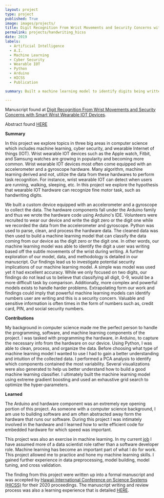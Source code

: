 ```yaml
---
layout: project
type: project
published: True
image: images/projects/
title: Digit Recognition From Wrist Movements and Security Concerns with Smart Wrist Wearable IOT Devices
permalink: projects/handwriting_hicss
date: 2019
labels:
  - Artificial Intelligence
  - A.I.
  - Machine Learning
  - Cyber Security
  - Wearable IOT
  - Python
  - Arduino
  - HICSS
  - Publication

summary: Built a machine learning model to identify digits being written users who are wearing smart wrist devices.

---
```

Manuscript found at [Digit Recognition From Wrist Movements and Security Concerns with Smart Wrist Wearable IOT Devices](https://lambertleong.com/hicss_abstract).

Abstract found [HERE](https://lambertleong.com/hicss_abstract)

__Summary__

In this project we explore topics in three big areas in computer science which
includes machine learning, cyber security, and wearable Internet of things
(IOT).  Wrist wearable IOT devices such as the Apple watch, Fitbit, and Samsung
watches are growing in popularity and becoming more common.  Wrist wearable IOT
devices most often come equipped with an accelerometer and a gyroscope hardware.  Many
algorithm, machine learning derived and not, utilize the data from these
hardwares to perform task recognition.  For instance, wrist wearable IOT can
detect when users are running, walking, sleeping, etc.  In this project we explore the
hypothesis that wearable IOT hardware can recognize fine motor task, such as
handwriting digits.

We built a custom device equipped with an accelerometer and a gyroscope to
collect the data.  The hardware components fall under the Arduino family and
thus we wrote the hardware code using Arduino's IDE.  Volunteers were recruited
to wear our device and write the digit zero or the digit one while we recorded
the data from the accelerometer and gyroscope.  Python was used to parse, clean,
and process the hardware data.  The cleaned data was then used to build a
machine learning model that can classify the data coming from our device as the
digit zero or the digit one.  In other words, our machine learning model was
able to identify the digit a user was writing based off the subtle movements of
the wrist during writing.  A further exploration of our model, data, and
methodology is detailed in our manuscript.  Our findings lead us to investigate
potential security implications of our machine learning model.  A simple was
model was used yet it had excellent accuracy.  While we only focused on two
digits, our findings do not lead us to believe that classifying all digit, 0-9,
would be a more difficult task by comparison.  Additionally, more complex and
powerful models exists to handle harder problems.  Extrapolating form our work
and findings could imply that powerful machine learning models can identify
numbers user are writing and this is a security concern. Valuable and sensitive
information is often times in the form of numbers such as, credit card, PIN,
and social security numbers.


**Contributions**

My background in computer science made me the perfect person to handle the
programming, software, and machine learning components of the project.  I was
tasked with programming the hardware, in Arduino, to capture the necessary info
from the hardware on our device.  Using Python, I was able to clean, process,
and organize the data.  Before choosing what type of machine learning model I
wanted to use I had to gain a better understanding and intuition of the
collected data.  I performed a PCA analysis to identify which components
contained the most variability.  Several visualizations were also generated to
help us better understand how to build a good machine learning classifier.  I
ultimately built the machine learning model using extreme gradient boosting
and used an exhaustive grid search to optimize the hyper-parameters. 

__Learned__

The Arduino and hardware component was an extremely eye opening portion of this
project.  As someone with a computer science background, I am use to building
software and am often abstracted away form the hardware that runs our software.
During this project I was intimately involved in the hardware and I learned how
to write efficient code for embedded hardware for which speed was important.  

This project was also an exercise in machine learning.  In my current
[job](https://lambertleong.com/work/uhcc) I have assumed more of a data
scientist role rather than a software developer role. Machine learning has
become an important part of what I do for work.  This project allowed me to
practice and hone my machine learning skills.  I gained further experience in
data preprocessing, model building, model tuning, and cross validation.

The finding from this project were written up into a formal manuscript and was
accepted by [Hawaii International Conference on Science Systems
(HICSS)](https://hicss.hawaii.edu) for their 2020 proceedings.  The manuscript
writing and review process was also a learning experience that is detailed
[HERE](https://lambertleong.com/essays/my_first_paper).

<br>

